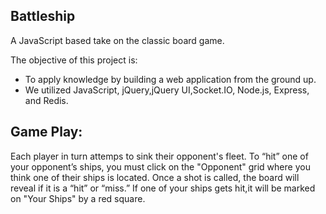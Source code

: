 ## Battleship
A JavaScript based take on the classic board game. 


The objective of this project is:

* To apply knowledge by building a web application from the ground up.
* We utilized JavaScript, jQuery,jQuery UI,Socket.IO, Node.js, Express, and Redis. 

## Game Play:
Each player in turn attemps to sink their opponent's fleet. To “hit” one of your opponent’s ships, you must click on the "Opponent" grid where you think one of their ships is located. Once a shot is called, the board will reveal if it is a “hit” or “miss.” If one of your ships gets hit,it will be marked on "Your Ships" by a red square.

